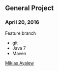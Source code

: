 ## General Project

### April 20, 2016

Feature branch

* git 
* Java 7
* Maven

[Mikias Ayalew](http://sqasolution.com)
